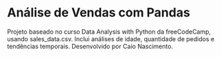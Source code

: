 # Análise de Vendas com Pandas
Projeto baseado no curso Data Analysis with Python da freeCodeCamp, usando sales_data.csv. Inclui análises de idade, quantidade de pedidos e tendências temporais. Desenvolvido por Caio Nascimento.
